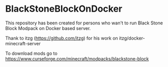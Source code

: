 # BlackStoneBlockOnDocker

This repository has been created for persons who wan't to run Black Stone Block Modpack on Docker based server.

Thank to itzg (https://github.com/itzg) for his work on itzg/docker-minecraft-server

To download mods go to https://www.curseforge.com/minecraft/modpacks/blackstone-block

